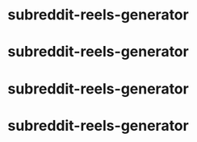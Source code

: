 # subreddit-reels-generator
# subreddit-reels-generator
# subreddit-reels-generator
# subreddit-reels-generator

